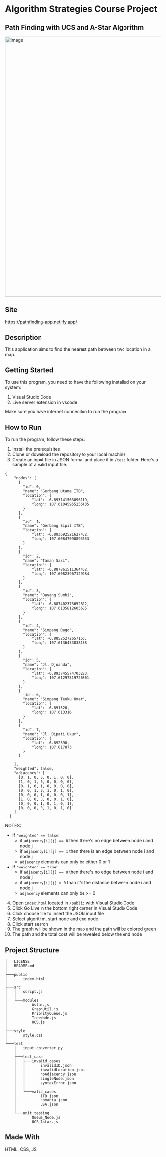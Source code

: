 # Algorithm Strategies Course Project
## Path Finding with UCS and A-Star Algorithm

<img width="840" alt="image" src="https://user-images.githubusercontent.com/103266159/231497418-2b492062-cd98-481c-bb6e-6c6d52a31a96.png">

## Site
https://pathfinding-app.netlify.app/

## Description
This application aims to find the nearest path between two location in a map. 

## Getting Started
To use this program, you need to have the following installed on your system:
1. Visual Studio Code
2. Live server extension in vscode

Make sure you have internet conneciton to run the program

## How to Run
To run the program, follow these steps:
1. Install the prerequisites
2. Clone or download the repository to your local machine
3. Create an input file in JSON format and place it in `/test` folder. Here's a sample of a valid input file.
```
{
    "nodes": [
      {
        "id": 0,
        "name": "Gerbang Utama ITB",
        "location": {
            "lat": -6.893141563096119,
            "long": 107.61045955255435
        }
      },
      {
        "id": 1,
        "name": "Gerbang Sipil ITB",
        "location": {
            "lat": -6.893692521627452,
            "long": 107.60847090893053
        }
      },
      {
        "id": 2,
        "name": "Taman Sari",
        "location": {
            "lat": -6.887861511364462,
            "long": 107.60823967129984
        }
      },
      {
        "id": 3,
        "name": "Dayang Sumbi",
        "location": {
            "lat": -6.887402373652822,
            "long": 107.6135812605685
        }
      },
      {
        "id": 4,
        "name": "Simpang Dago",
        "location": {
            "lat": -6.88525272657153,
            "long": 107.6136453838138
        }
      },
      {
        "id": 5,
        "name": "Jl. Djuanda",
        "location": {
            "lat": -6.893745574703283, 
            "long": 107.61297519726801
        }
      },
      {
        "id": 6,
        "name": "Simpang Teuku Umar",
        "location": {
            "lat": -6.891520, 
            "long": 107.613316
        }
      },
      {
        "id": 7,
        "name": "Jl. Dipati Ukur",
        "location": {
            "lat": -6.892398, 
            "long": 107.617873
        }
      }

    ],
    "weighted": false,
    "adjacency": [
      [0, 1, 0, 0, 0, 1, 0, 0],
      [1, 0, 1, 0, 0, 0, 0, 0],
      [0, 1, 0, 1, 0, 0, 0, 0],
      [0, 0, 1, 0, 1, 0, 1, 0],
      [0, 0, 0, 1, 0, 0, 0, 1],
      [1, 0, 0, 0, 0, 0, 1, 0],
      [0, 0, 0, 1, 0, 1, 0, 1],
      [0, 0, 0, 0, 1, 0, 1, 0]
    ]
  }
```
NOTES:
* if `"weighted" == false`: 
  * if `adjacency[i][j] == 0` then there's no edge between node i and node j
  * if `adjacency[i][j] == 1` then there is an edge between node i and node j
  * `adjacency` elements can only be either 0 or 1
* if `"weighted" == true`:
  * if `adjacency[i][j] == 0` then there's no edge between node i and node j
  * if `adjacency[i][j] > 0` than it's the distance between node i and node j
  * `adjacency` elements can only be >= 0

4. Open `index.html` located in  `/public` with Visual Studio Code
5. Click Go Live in the bottom right corner in Visual Studio Code
6. Click choose file to insert the JSON input file
7. Select algorithm, start node and end node
8. Click start search
9. The graph will be shown in the map and the path will be colored green
10. The path and the total cost will be revealed below the end node

## Project Structure
```
│   LICENSE
│   README.md
│   
├───public
│       index.html
│       
├───src
│   │   script.js
│   │   
│   └───modules
│           Astar.js
│           GraphUtil.js
│           PriorityQueue.js
│           TreeNode.js
│           UCS.js
│
├───style
│       style.css
│       
└───test
    │   input_converter.py
    │   
    ├───test_case
    │   ├───invalid_cases
    │   │       invalidID.json
    │   │       invalidLocation.json
    │   │       noAdjacency.json
    │   │       singleNode.json
    │   │       syntaxError.json
    │   │
    │   └───valid_cases
    │           ITB.json
    │           Romania.json
    │           USA.json
    │
    └───unit_testing
            Queue_Node.js
            UCS_Astar.js
```

## Made With
HTML, CSS, JS
